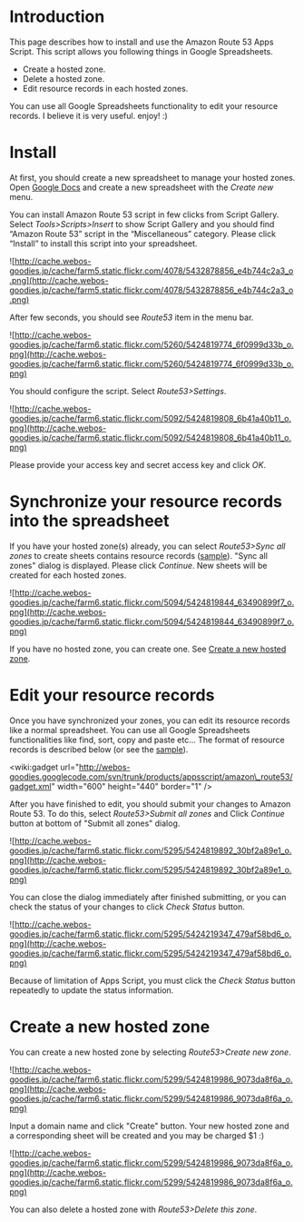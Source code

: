 # Introduction #

This page describes how to install and use the Amazon Route 53 Apps Script. This script allows you following things in Google Spreadsheets.

  * Create a hosted zone.
  * Delete a hosted zone.
  * Edit resource records in each hosted zones.

You can use all Google Spreadsheets functionality to edit your resource records. I believe it is very useful. enjoy! :)

# Install #

At first, you should create a new spreadsheet to manage your hosted zones. Open [Google Docs](http://docs.google.com/) and create a new spreadsheet with the _Create new_ menu.

You can install Amazon Route 53 script in few clicks from Script Gallery. Select _Tools>Scripts>Insert_ to show Script Gallery and you should find “Amazon Route 53” script in the “Miscellaneous” category. Please click “Install” to install this script into your spreadsheet.

![http://cache.webos-goodies.jp/cache/farm5.static.flickr.com/4078/5432878856_e4b744c2a3_o.png](http://cache.webos-goodies.jp/cache/farm5.static.flickr.com/4078/5432878856_e4b744c2a3_o.png)

After few seconds, you should see _Route53_ item in the menu bar.

![http://cache.webos-goodies.jp/cache/farm6.static.flickr.com/5260/5424819774_6f0999d33b_o.png](http://cache.webos-goodies.jp/cache/farm6.static.flickr.com/5260/5424819774_6f0999d33b_o.png)

You should configure the script. Select _Route53>Settings_.

![http://cache.webos-goodies.jp/cache/farm6.static.flickr.com/5092/5424819808_6b41a40b11_o.png](http://cache.webos-goodies.jp/cache/farm6.static.flickr.com/5092/5424819808_6b41a40b11_o.png)

Please provide your access key and secret access key and click _OK_.

# Synchronize your resource records into the spreadsheet #

If you have your hosted zone(s) already, you can select _Route53>Sync all zones_ to create sheets contains resource records ([sample](https://spreadsheets.google.com/ccc?key=tKoicScxTKLu2RdhPo4enWw)). "Sync all zones" dialog is displayed. Please click _Continue_. New sheets will be created for each hosted zones.

![http://cache.webos-goodies.jp/cache/farm6.static.flickr.com/5094/5424819844_63490899f7_o.png](http://cache.webos-goodies.jp/cache/farm6.static.flickr.com/5094/5424819844_63490899f7_o.png)

If you have no hosted zone, you can create one. See [Create a new hosted zone](#Create_a_new_hosted_zone.md).

# Edit your resource records #

Once you have synchronized your zones, you can edit its resource records like a normal spreadsheet. You can use all Google Spreadsheets functionalities like find, sort, copy and paste etc... The format of resource records is described below (or see the [sample](https://spreadsheets.google.com/ccc?key=tKoicScxTKLu2RdhPo4enWw)).

&lt;wiki:gadget url="http://webos-goodies.googlecode.com/svn/trunk/products/appsscript/amazon\_route53/gadget.xml" width="600" height="440" border="1" /&gt;

After you have finished to edit, you should submit your changes to Amazon Route 53. To do this, select _Route53>Submit all zones_ and Click _Continue_ button at bottom of "Submit all zones" dialog.

![http://cache.webos-goodies.jp/cache/farm6.static.flickr.com/5295/5424819892_30bf2a89e1_o.png](http://cache.webos-goodies.jp/cache/farm6.static.flickr.com/5295/5424819892_30bf2a89e1_o.png)

You can close the dialog immediately after finished submitting, or you can check the status of your changes to click _Check Status_ button.

![http://cache.webos-goodies.jp/cache/farm6.static.flickr.com/5295/5424219347_479af58bd6_o.png](http://cache.webos-goodies.jp/cache/farm6.static.flickr.com/5295/5424219347_479af58bd6_o.png)

Because of limitation of Apps Script, you must click the _Check Status_ button repeatedly to update the status information.

# Create a new hosted zone #

You can create a new hosted zone by selecting _Route53>Create new zone_.

![http://cache.webos-goodies.jp/cache/farm6.static.flickr.com/5299/5424819986_9073da8f6a_o.png](http://cache.webos-goodies.jp/cache/farm6.static.flickr.com/5299/5424819986_9073da8f6a_o.png)

Input a domain name and click "Create" button. Your new hosted zone and a corresponding sheet will be created and you may be charged $1 :)

![http://cache.webos-goodies.jp/cache/farm6.static.flickr.com/5299/5424819986_9073da8f6a_o.png](http://cache.webos-goodies.jp/cache/farm6.static.flickr.com/5299/5424819986_9073da8f6a_o.png)

You can also delete a hosted zone with _Route53>Delete this zone_.